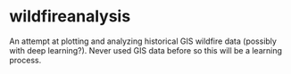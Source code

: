 # wildfireanalysis
An attempt at plotting and analyzing historical GIS wildfire data (possibly with deep learning?). Never used GIS data before so this will be a learning process.
